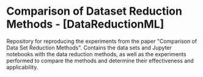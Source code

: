 # Comparison of Dataset Reduction Methods - [DataReductionML]
Repository for reproducing the experiments from the paper "Comparison of Data Set Reduction Methods". Contains the data sets and Jupyter notebooks with the data reduction methods, as well as the experiments performed to compare the methods and determine their effectiveness and applicability.

